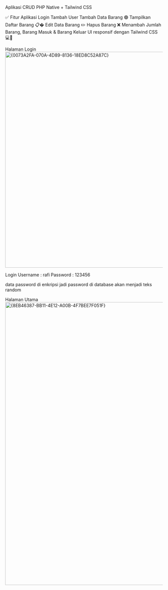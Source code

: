 Aplikasi CRUD PHP Native + Tailwind CSS

✅ Fitur Aplikasi
Login
Tambah User
Tambah Data Barang 🟢
Tampilkan Daftar Barang 📋�
Edit Data Barang ✏️
Hapus Barang ❌
Menambah Jumlah Barang, Barang Masuk & Barang Keluar
UI responsif dengan Tailwind CSS 💻📱

Halaman Login
<img width="1131" height="689" alt="{0073A2FA-070A-4D89-8136-18ED8C52A87C}" src="https://github.com/user-attachments/assets/7b57f292-2477-4baf-90ec-8e4b50612e44" />

Login
Username   : rafi
Password   : 123456

data password di enkripsi jadi password di database akan menjadi teks random

Halaman Utama
<img width="1863" height="903" alt="{8EB46387-BB11-4E12-A00B-4F7BEE7F051F}" src="https://github.com/user-attachments/assets/b6d30848-20e5-431b-a8ee-783eb856b0ac" />
